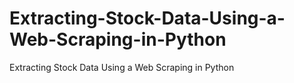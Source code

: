 # Extracting-Stock-Data-Using-a-Web-Scraping-in-Python
Extracting Stock Data Using a Web Scraping in Python
